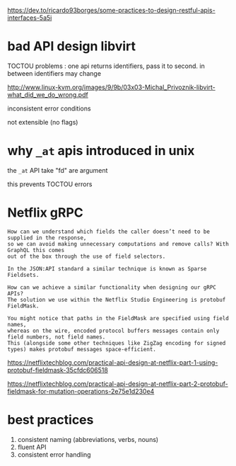 
https://dev.to/ricardo93borges/some-practices-to-design-restful-apis-interfaces-5a5i

# bad API design libvirt

TOCTOU problems : one api returns identifiers, pass it to second.  in between identifiers may change

http://www.linux-kvm.org/images/9/9b/03x03-Michal_Privoznik-libvirt-what_did_we_do_wrong.pdf

inconsistent error conditions

not extensible (no flags)

# why `_at` apis introduced in unix

the `_at` API take "fd" are argument

this prevents TOCTOU errors

# Netflix gRPC

```
How can we understand which fields the caller doesn’t need to be supplied in the response, 
so we can avoid making unnecessary computations and remove calls? With GraphQL this comes 
out of the box through the use of field selectors. 

In the JSON:API standard a similar technique is known as Sparse Fieldsets. 

How can we achieve a similar functionality when designing our gRPC APIs? 
The solution we use within the Netflix Studio Engineering is protobuf FieldMask.

You might notice that paths in the FieldMask are specified using field names, 
whereas on the wire, encoded protocol buffers messages contain only field numbers, not field names. 
This (alongside some other techniques like ZigZag encoding for signed types) makes protobuf messages space-efficient.

```
https://netflixtechblog.com/practical-api-design-at-netflix-part-1-using-protobuf-fieldmask-35cfdc606518

https://netflixtechblog.com/practical-api-design-at-netflix-part-2-protobuf-fieldmask-for-mutation-operations-2e75e1d230e4

# best practices

1. consistent naming (abbreviations, verbs, nouns)
2. fluent API
2. consistent error handling
